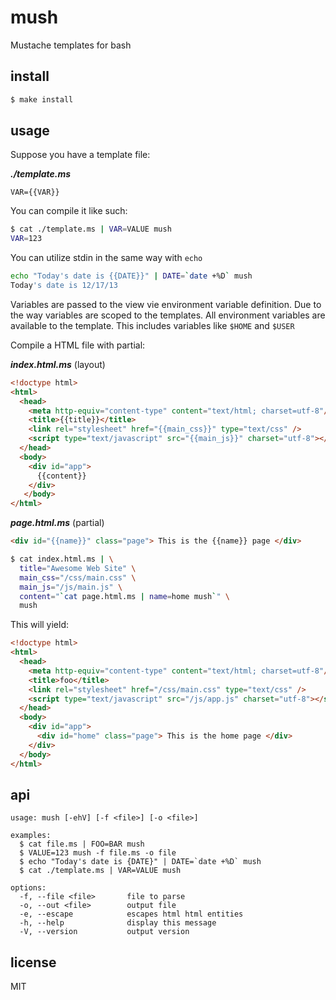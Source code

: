 mush
====

Mustache templates for bash

## install

```sh
$ make install
```

## usage

Suppose you have a template file:

***./template.ms***

```
VAR={{VAR}}
```

You can compile it like such: 

```sh
$ cat ./template.ms | VAR=VALUE mush
VAR=123
```

You can utilize stdin in the same way with `echo`

```sh
echo "Today's date is {{DATE}}" | DATE=`date +%D` mush
Today's date is 12/17/13
```

Variables are passed to the view vie environment variable
definition. Due to the way variables are scoped to the
templates. All environment variables are available to the
template. This includes variables like `$HOME` and `$USER`

Compile a HTML file with partial:

***index.html.ms*** (layout)

```html
<!doctype html>
<html>
  <head>
    <meta http-equiv="content-type" content="text/html; charset=utf-8"/>
    <title>{{title}}</title>
    <link rel="stylesheet" href="{{main_css}}" type="text/css" />
    <script type="text/javascript" src="{{main_js}}" charset="utf-8"></script>
  </head>
  <body>
    <div id="app">
      {{content}}
    </div>
   </body>
</html>
```

***page.html.ms*** (partial)

```html
<div id="{{name}}" class="page"> This is the {{name}} page </div>
```

```sh
$ cat index.html.ms | \
  title="Awesome Web Site" \
  main_css="/css/main.css" \
  main_js="/js/main.js" \
  content="`cat page.html.ms | name=home mush`" \
  mush
```

This will yield:

```html
<!doctype html>
<html>
  <head>
    <meta http-equiv="content-type" content="text/html; charset=utf-8"/>
    <title>foo</title>
    <link rel="stylesheet" href="/css/main.css" type="text/css" />
    <script type="text/javascript" src="/js/app.js" charset="utf-8"></script>
  </head>
  <body>
    <div id="app">
      <div id="home" class="page"> This is the home page </div>
    </div>
  </body>
</html>
```

## api

```
usage: mush [-ehV] [-f <file>] [-o <file>]

examples:
  $ cat file.ms | FOO=BAR mush
  $ VALUE=123 mush -f file.ms -o file
  $ echo "Today's date is {DATE}" | DATE=`date +%D` mush
  $ cat ./template.ms | VAR=VALUE mush

options:
  -f, --file <file>       file to parse
  -o, --out <file>        output file
  -e, --escape            escapes html html entities
  -h, --help              display this message
  -V, --version           output version
```

## license

MIT
